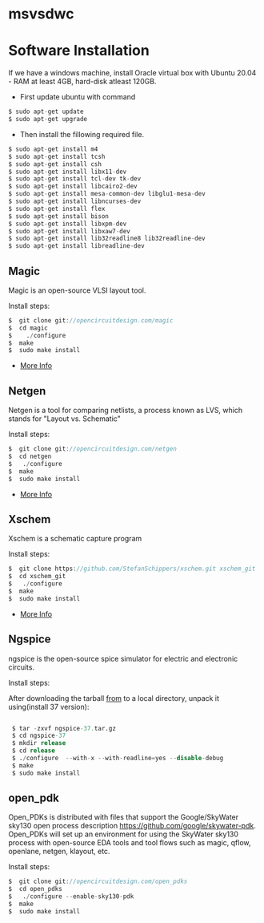 # msvsdwc


# Software Installation
If we have a windows machine, install Oracle virtual box with Ubuntu 20.04 - RAM at least 4GB, hard-disk atleast 120GB.

- First update ubuntu with command 
```verilog
$ sudo apt-get update
$ sudo apt-get upgrade
```
- Then install the fillowing required file.

```verilog
$ sudo apt-get install m4
$ sudo apt-get install tcsh
$ sudo apt-get install csh
$ sudo apt-get install libx11-dev
$ sudo apt-get install tcl-dev tk-dev
$ sudo apt-get install libcairo2-dev
$ sudo apt-get install mesa-common-dev libglu1-mesa-dev
$ sudo apt-get install libncurses-dev
$ sudo apt-get install flex
$ sudo apt-get install bison
$ sudo apt-get install libxpm-dev
$ sudo apt-get install libxaw7-dev
$ sudo apt-get install lib32readline8 lib32readline-dev
$ sudo apt-get install libreadline-dev 
```
## Magic
Magic is an open-source VLSI layout tool.

Install steps:
```verilog
$  git clone git://opencircuitdesign.com/magic
$  cd magic
$	 ./configure
$  make
$  sudo make install
```
- [More Info](http://opencircuitdesign.com/magic/index.html)

## Netgen
Netgen is a tool for comparing netlists, a process known as LVS, which stands for "Layout vs. Schematic"

Install steps:
```verilog
$  git clone git://opencircuitdesign.com/netgen
$  cd netgen
$	./configure
$  make
$  sudo make install
```
- [More Info](http://opencircuitdesign.com/netgen/index.html)

## Xschem
Xschem is a schematic capture program

Install steps:
```verilog
$  git clone https://github.com/StefanSchippers/xschem.git xschem_git
$  cd xschem_git
$	./configure
$  make
$  sudo make install
```
- [More Info](http://repo.hu/projects/xschem/index.html)


## Ngspice
ngspice is the open-source spice simulator for electric and electronic circuits.

Install steps:

After downloading the tarball [from](https://sourceforge.net/projects/ngspice/files/) to a local directory, unpack it using(install 37 version):
```verilog

 $ tar -zxvf ngspice-37.tar.gz
 $ cd ngspice-37
 $ mkdir release
 $ cd release
 $ ./configure  --with-x --with-readline=yes --disable-debug
 $ make
 $ sudo make install
```

## open_pdk
Open_PDKs is distributed with files that support the Google/SkyWater sky130 open process description https://github.com/google/skywater-pdk. Open_PDKs will set up an environment for using the SkyWater sky130 process with open-source EDA tools and tool flows such as magic, qflow, openlane, netgen, klayout, etc.

Install steps:
```verilog
$  git clone git://opencircuitdesign.com/open_pdks
$  cd open_pdks
$	./configure --enable-sky130-pdk
$  make
$  sudo make install
```

